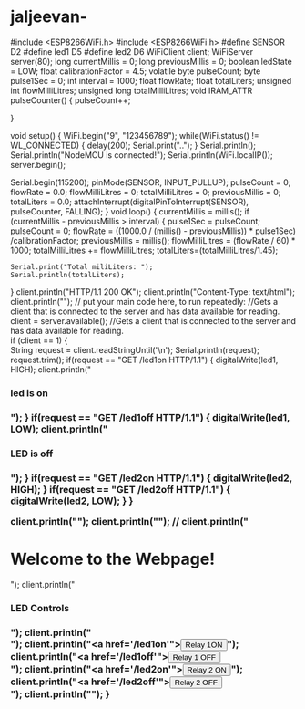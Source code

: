 # jaljeevan-
#include <ESP8266WiFi.h>
#include <ESP8266WiFi.h>
#define SENSOR D2
#define led1 D5
#define led2 D6
WiFiClient client;
WiFiServer server(80);
long currentMillis = 0;
long previousMillis = 0;
boolean ledState = LOW;
float calibrationFactor = 4.5;
volatile byte pulseCount;
byte pulse1Sec = 0;
int interval = 1000;
float flowRate;
float  totalLiters;
unsigned int flowMilliLitres;
unsigned long totalMilliLitres;
void IRAM_ATTR pulseCounter()
{
  pulseCount++;
  
}

void setup()
{
  WiFi.begin("9", "123456789");
  while(WiFi.status() != WL_CONNECTED)
  {
    delay(200);
    Serial.print("..");
  }
  Serial.println();
  Serial.println("NodeMCU is connected!");
  Serial.println(WiFi.localIP());
  server.begin();
  
  Serial.begin(115200);
  pinMode(SENSOR, INPUT_PULLUP);
  pulseCount = 0;
  flowRate = 0.0;
  flowMilliLitres = 0;
  totalMilliLitres = 0;
  previousMillis = 0;
  totalLiters = 0.0;
  attachInterrupt(digitalPinToInterrupt(SENSOR), pulseCounter, FALLING);
}
void loop()
{
  currentMillis = millis();
  if (currentMillis - previousMillis > interval) {
    pulse1Sec = pulseCount;
    pulseCount = 0;
    flowRate = ((1000.0 / (millis() - previousMillis)) * pulse1Sec) /calibrationFactor;
    previousMillis = millis();
    flowMilliLitres = (flowRate / 60) * 1000;
    totalMilliLitres += flowMilliLitres;
    totalLiters=(totalMilliLitres/1.45);

    Serial.print("Total miliLiters: ");
    Serial.println(totalLiters);
  }
  client.println("HTTP/1.1 200 OK");
  client.println("Content-Type: text/html");
  client.println("");
  // put your main code here, to run repeatedly:
  //Gets a client that is connected to the server and has data available for reading.    
 client = server.available();
//Gets a client that is connected to the server and has data available for reading.    
  if (client == 1)
  {  
    String request =  client.readStringUntil('\n');
    Serial.println(request);
    request.trim();
    if(request == "GET /led1on HTTP/1.1")
    {
      digitalWrite(led1, HIGH);
      client.println("<h3>led is on<h3>");
    }
    if(request == "GET /led1off HTTP/1.1")
    {
      digitalWrite(led1, LOW);
      client.println("<h3>LED is off<h3>");
    }
    if(request == "GET /led2on HTTP/1.1")
    {
      digitalWrite(led2, HIGH);
    }
    if(request == "GET /led2off HTTP/1.1")
    {
      digitalWrite(led2, LOW);
    }
  }
  
  client.println("<!DOCTYPE HTML>");
  client.println("<html>");
//  client.println("<h1>Welcome to the Webpage!</h1>");
  client.println("<h3>LED Controls<h3>");
  client.println("<br>");
  client.println("<a href=\'/led1on\'\"><button>Relay 1ON</button></a>");
  client.println("<a href=\'/led1off\'\"><button>Relay 1 OFF</button></a><br/>");
  client.println("<a href=\'/led2on\'\"><button>Relay 2 ON</button></a>");
  client.println("<a href=\'/led2off\'\"><button>Relay 2 OFF</button></a><br/>");
  client.println("</html>");
  }
